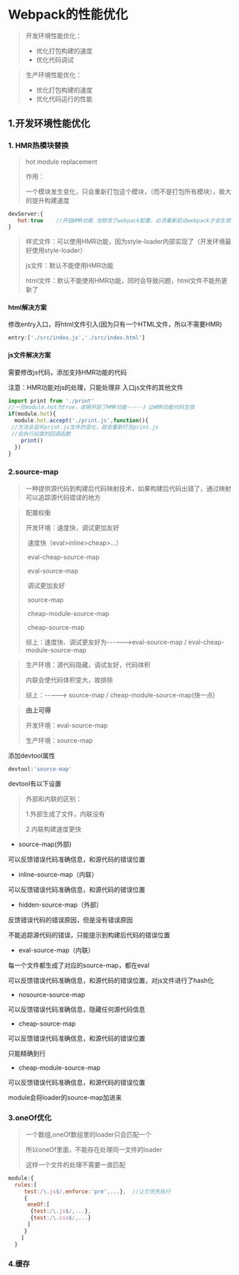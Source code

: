 # Webpack的性能优化

> 开发环境性能优化：
>
> - 优化打包构建的速度
> - 优化代码调试

> 生产环境性能优化：
>
> - 优化打包构建的速度
> - 优化代码运行的性能

## 1.开发环境性能优化

### 1. HMR热模块替换

> hot module replacement
>
> 作用：
>
> 一个模块发生变化，只会重新打包这个模块，（而不是打包所有模块），极大的提升构建速度

```js
devServer:{
   hot:true    //开启HMR功能 当修改了webpack配置，必须重新启动webpack才会生效
}
```

> 样式文件：可以使用HMR功能，因为style-loader内部实现了（开发环境最好使用style-loader）
>
> js文件：默认不能使用HMR功能
>
> html文件：默认不能使用HMR功能，同时会导致问题，html文件不能热更新了

#### html解决方案

修改entry入口，将html文件引入(因为只有一个HTML文件，所以不需要HMR)

```js
entry:['./src/index.js','./src/index.html']
```

#### js文件解决方案

需要修改js代码，添加支持HMR功能的代码

注意：HMR功能对js的处理，只能处理非 入口js文件的其他文件

```js
import print from './print'
//一旦module.hot为true，说明开启了HMR功能-----》让HMR功能代码生效
if(module.hot){
  module.hot.accept('./print.js',function(){
 //方法会监听print.js文件的变化，就会重新打包print.js
 //会执行后面的回调函数
    print()
  })
}
```

### 2.source-map

> 一种提供源代码到构建后代码映射技术，如果构建后代码出错了，通过映射可以追踪源代码错误的地方

> 配置权衡
>
> 开发环境：速度快，调试更加友好
>
> ​       速度快（eval>inline>cheap>...）
>
> ​          eval-cheap-source-map
>
> ​          eval-source-map
>
> ​        调试更加友好
>
> ​           source-map
>
> ​		  cheap-module-source-map
>
> ​		  cheap-source-map
>
> 综上：速度快、调试更友好为------>eval-source-map / eval-cheap-module-source-map

> 生产环境：源代码隐藏，调试友好，代码体积
>
> 内联会使代码体积变大，故排除
>
> 综上：-----> source-map / cheap-module-source-map(快一点)

> **由上可得**
>
> 开发环境：eval-source-map
>
> 生产环境：source-map 

添加devtool属性

```js
devtool:'source-map'
```

devtool有以下设置

> 外部和内联的区别：
>
> 1.外部生成了文件，内联没有 
>
> 2.内联构建速度更快

- source-map(外部)

可以反馈错误代码准确信息，和源代码的错误位置

- inline-source-map（内联）

可以反馈错误代码准确信息，和源代码的错误位置

- hidden-source-map（外部）

反馈错误代码的错误原因，但是没有错误原因

不能追踪源代码的错误，只能提示到构建后代码的错误位置

- eval-source-map（内联）

每一个文件都生成了对应的source-map，都在eval

可以反馈错误代码准确信息，和源代码的错误位置，对js文件进行了hash化

- nosource-source-map

可以反馈错误代码准确信息，隐藏任何源代码信息

- cheap-source-map

可以反馈错误代码准确信息，和源代码的错误位置

只能精确到行

- cheap-module-source-map

可以反馈错误代码准确信息，和源代码的错误位置

module会将loader的source-map加进来

### 3.oneOf优化

> 一个数组,oneOf数组里的loader只会匹配一个
>
> 所以oneOf里面，不能存在处理同一文件的loader
>
> 这样一个文件的处理不需要一直匹配

```js
module:{
  rules:[
     test:/\.js$/,enforce:'pre',...},  //让它优先执行
     {
      oneOf:[
       {test:/\.js$/,...},
       {test:/\.css$/,...}
      ]
     }
    ]
  }
```

### 4.缓存